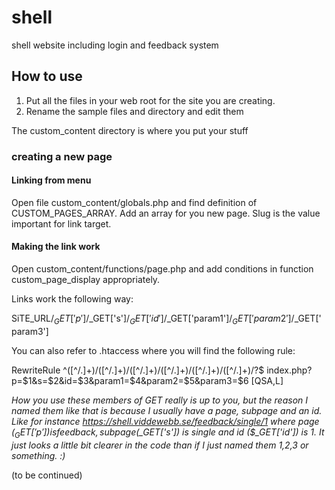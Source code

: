 # shell
shell website including login and feedback system

## How to use
1. Put all the files in your web root for the site you are creating.
2. Rename the sample files and directory and edit them

The custom_content directory is where you put your stuff

### creating a new page
#### Linking from menu
Open file custom_content/globals.php and find definition of CUSTOM_PAGES_ARRAY. Add an array for you new page. Slug is the value important for link target.
#### Making the link work
Open custom_content/functions/page.php and add conditions in function custom_page_display appropriately.

Links work the following way:

SiTE_URL/$_GET['p']/$_GET['s']/$_GET['id']/$_GET['param1']/$_GET['param2']/$_GET['param3']

You can also refer to .htaccess where you will find the following rule:

RewriteRule ^([^/.]+)/([^/.]+)/([^/.]+)/([^/.]+)/([^/.]+)/([^/.]+)/?$	index.php?p=$1&s=$2&id=$3&param1=$4&param2=$5&param3=$6			[QSA,L]

<i>How you use these members of GET really is up to you, but the reason I named them like that is because I usually have a page, subpage and an id. Like for instance https://shell.viddewebb.se/feedback/single/1 where page ($_GET['p']) is feedback, subpage ($_GET['s']) is single and id ($_GET['id']) is 1. It just looks a little bit clearer in the code than if I just named them 1,2,3 or something. :)</i>

(to be continued)
